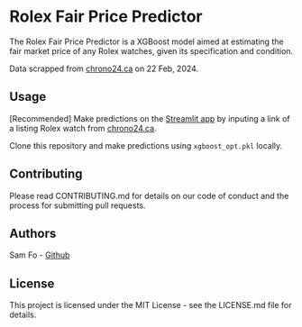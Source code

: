 # Rolex Fair Price Predictor

The Rolex Fair Price Predictor is a XGBoost model aimed at estimating the fair market price of any Rolex watches, given its specification and condition.  
  
Data scrapped from [chrono24.ca](https://www.chrono24.ca/) on 22 Feb, 2024. 

## Usage

[Recommended] Make predictions on the [Streamlit app](https://rolexpricepredictor.streamlit.app/) by inputing a link of a listing Rolex watch from [chrono24.ca](https://www.chrono24.ca/).

Clone this repository and make predictions using `xgboost_opt.pkl` locally.

## Contributing

Please read CONTRIBUTING.md for details on our code of conduct and the process for submitting pull requests.

## Authors
Sam Fo - [Github](https://github.com/fohy24)

## License
This project is licensed under the MIT License - see the LICENSE.md file for details.



